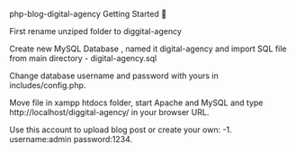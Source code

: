 php-blog-digital-agency
Getting Started 🚀

First rename unziped folder to diggital-agency

Create new MySQL Database , named it digital-agency and import SQL file from main directory - digital-agency.sql

Change database username and password with yours in includes/config.php.

Move file in xampp htdocs folder, start Apache and MySQL and type http://localhost/diggital-agency/ in your browser URL.

Use this account to upload blog post or create your own:
-1. username:admin password:1234.
